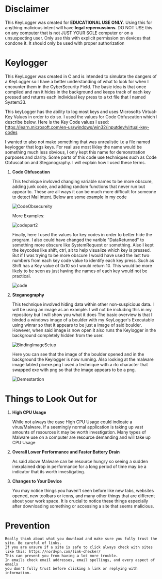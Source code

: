 # Disclaimer
This KeyLogger was created for **EDUCATIONAL USE ONLY**. Using this for anything malicious intent will have **legal repercussions**. DO NOT USE this on any computer that is not JUST YOUR SOLE computer or on
a unsuspecting user. Only use this with explicit permission on devices that condone it. It should only be used with proper authorization 

# Keylogger
This KeyLogger was created in C and is intended to simulate the dangers of a KeyLogger so I have a better understanding of what to look for when I encounter them in the CyberSecurity Field.
The basic idea is that once compiled and ran it hides in the background and keeps track of each key pressed and returns each individual key press to a txt file
that I named System33.

This keyLogger has the ability to log most keys and uses Microsofts Virtual-Key Values in order to do so. I used the values for Code Obfuscation which I describe below.
Here is the Key Code values I used: 
https://learn.microsoft.com/en-us/windows/win32/inputdev/virtual-key-codes


I wanted to also not make something that was unrealistic i.e a file named keylogger that logs keys. For real use most likley the name would be something much less obvious,
I only kept this name for demonstration purposes and clarity. Some parts of this code use techniques such as Code Obfuscation and Steganography. I will explain how I used these terms.

1. **Code Obfuscation**


    This technique invloved changing variable names to be more obscure, adding junk code, and adding random functions that never run but appear to.
    These are all ways it can be much more difficult for someone to detect Mal intent. Below are some example in my code

    ![CodeObsecureity](https://github.com/cscohera/Keylogger/assets/155030761/f0734029-dd00-4f50-af46-2657a819ef57)



    More Examples:



   ![codepart2](https://github.com/cscohera/Keylogger/assets/155030761/5d7cd834-7c84-4033-a2fc-57818c606849)


   Finally, here I used the values for key codes in order to better hide the program. I also could have
   changed the varible "DataReturned" to something more obscure like SystemRequest or something.
   Also I kept the keycodes like shift, ctrl, alt to help visualize which key is pressed. But if I was trying to be
   more obscure I would have used the last two numbers from each key code value to identify each key press.
   Such as Shift has a Key value of 0x10 so I would return 10. This would be more likely to be seen as just having
   the names of each key would not be practical. 


   ![code](https://github.com/cscohera/Keylogger/assets/155030761/3a68de89-f405-485b-966d-99a94e939ea1)

2. **Steganography**

   
    This technique involved hiding data within other non-suspicious data. I will be using an image as an example.
    I will not be including this in my repository but I will show you what it does
    The basic overview is that I binded a windows image of a boulder with my KeyLogger's Executable using winrar so that
    it appears to be just a image of said boulder. However, when said image is now open it also runs the Keylogger in the 
    background completely hidden from the user.

    ![BindingImageSetup](https://github.com/cscohera/Keylogger/assets/155030761/826ca115-f4db-48bd-b7d3-190783574b5b)




   Here you can see that the image of the boulder opened and in the background the Keylogger is now running.
   Also looking at the malware image labled picexe.png I used a technique with a rlo character that swapped exe with png
   so that the image appears to be a png.

   

   ![Demestartion](https://github.com/cscohera/Keylogger/assets/155030761/3f4ceb64-f4c2-4047-9c56-c0974a2e53fb)


# Things to Look Out for
1. **High CPU Usage**
   
   While not always the case High CPU Usage could indicate a virus/Malware. If a seemingly normal application is taking up vast amounts of resources
   it may be worth investigation. Many types of Malware use on a computer are resource demanding and will take up CPU Usage

2. **Overall Lower Performance and Faster Battery Drain**

   As said above Malware can be resource hungry so seeing a sudden inexplained drop in performance for a long period of time may be a indicator
   that its worth investigating.

3. **Changes to Your Device**

   You may notice things you haven't seen before like new tabs, websites opened, new toolbars or icons, and many other things that are different
   about your work space. It is crucial to notice these things especially after downloading something or accessing a site that seems malicious.

# Prevention

    Really think about what you download and make sure you fully trust the site. Be careful of links.  
    If you are unsure if a site is safe to click always check with sites like this: https://nordvpn.com/link-checker/
    This can prevent you from having a lot more trouble. 
    In emails check email addresses, email spellings, and every aspect of emails 
    you don't fully trust before clicking a link or replying with information.

